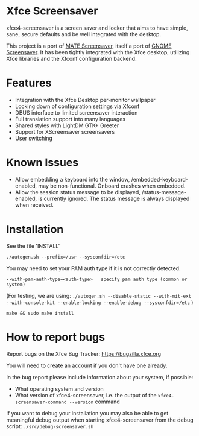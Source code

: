 Xfce Screensaver
================

xfce4-screensaver is a screen saver and locker that aims to have
simple, sane, secure defaults and be well integrated with the desktop.

This project is a port of [MATE Screensaver](https://github.com/mate-desktop/mate-screensaver),
itself a port of [GNOME Screensaver](https://gitlab.gnome.org/Archive/gnome-screensaver).
It has been tightly integrated with the Xfce desktop, utilizing Xfce
libraries and the Xfconf configuration backend.

Features
========

 - Integration with the Xfce Desktop per-monitor wallpaper
 - Locking down of configuration settings via Xfconf
 - DBUS interface to limited screensaver interaction
 - Full translation support into many languages
 - Shared styles with LightDM GTK+ Greeter
 - Support for XScreensaver screensavers
 - User switching

Known Issues
============

 - Allow embedding a keyboard into the window, /embedded-keyboard-enabled, may be non-functional. Onboard crashes when embedded.
 - Allow the session status message to be displayed, /status-message-enabled, is currently ignored. The status message is always displayed when received.

Installation
============

See the file 'INSTALL'

`./autogen.sh --prefix=/usr --sysconfdir=/etc`

You may need to set your PAM auth type if it is not correctly detected.

`--with-pam-auth-type=<auth-type>   specify pam auth type (common or system)`

(For testing, we are using:
 `./autogen.sh --disable-static --with-mit-ext --with-console-kit --enable-locking --enable-debug --sysconfdir=/etc`
)

`make && sudo make install`


How to report bugs
==================

Report bugs on the Xfce Bug Tracker:
    https://bugzilla.xfce.org

You will need to create an account if you don't have one already.

In the bug report please include information about your system, if possible:

 - What operating system and version
 - What version of xfce4-screensaver, i.e. the output of the `xfce4-screensaver-command --version` command

If you want to debug your installation you may also be able to get meaningful debug output when starting xfce4-screensaver from the debug script:
`./src/debug-screensaver.sh`
